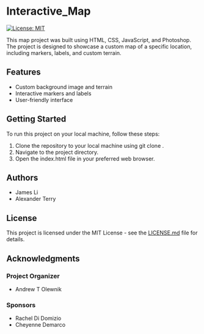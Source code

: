 # Interactive_Map
[![License: MIT](https://img.shields.io/badge/License-MIT-yellow.svg)](https://opensource.org/licenses/MIT)

This map project was built using HTML, CSS, JavaScript, and Photoshop. The project is designed to showcase a custom map of a specific location, including markers, labels, and custom terrain.

## Features
- Custom background image and terrain
- Interactive markers and labels
- User-friendly interface

## Getting Started
To run this project on your local machine, follow these steps:

1. Clone the repository to your local machine using git clone <repo-url>.
2. Navigate to the project directory.
3. Open the index.html file in your preferred web browser.

## Authors

- James Li
- Alexander Terry

## License

This project is licensed under the MIT License - see the [LICENSE.md](LICENSE.md) file for details.

## Acknowledgments
### Project Organizer

- Andrew T Olewnik
### Sponsors
- Rachel Di Domizio
- Cheyenne Demarco
 
